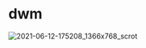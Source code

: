 # dwm

![2021-06-12-175208_1366x768_scrot](https://user-images.githubusercontent.com/83841153/121780004-03e13580-cba7-11eb-80c5-13509e92a6bd.png)

